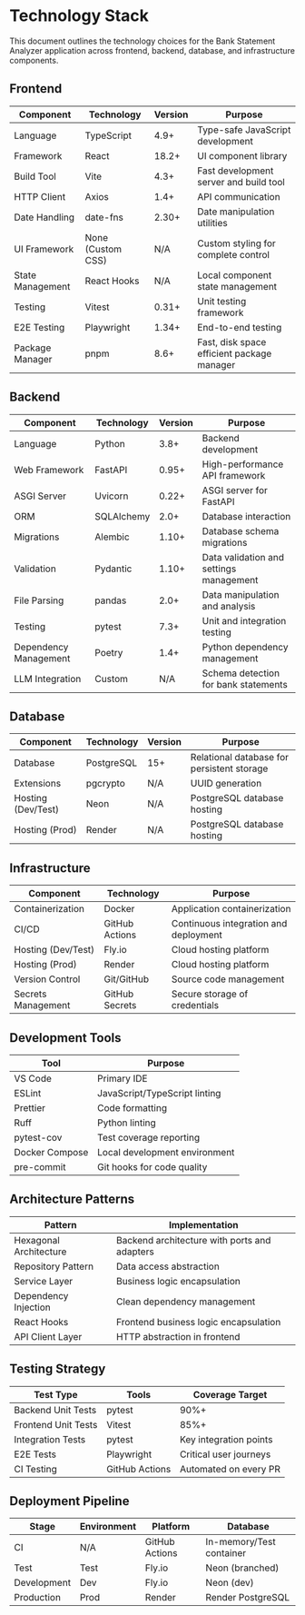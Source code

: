 # Technology Stack

This document outlines the technology choices for the Bank Statement Analyzer application across frontend, backend, database, and infrastructure components.

## Frontend

| Component | Technology | Version | Purpose |
|-----------|------------|---------|---------|
| Language | TypeScript | 4.9+ | Type-safe JavaScript development |
| Framework | React | 18.2+ | UI component library |
| Build Tool | Vite | 4.3+ | Fast development server and build tool |
| HTTP Client | Axios | 1.4+ | API communication |
| Date Handling | date-fns | 2.30+ | Date manipulation utilities |
| UI Framework | None (Custom CSS) | N/A | Custom styling for complete control |
| State Management | React Hooks | N/A | Local component state management |
| Testing | Vitest | 0.31+ | Unit testing framework |
| E2E Testing | Playwright | 1.34+ | End-to-end testing |
| Package Manager | pnpm | 8.6+ | Fast, disk space efficient package manager |

## Backend

| Component | Technology | Version | Purpose |
|-----------|------------|---------|---------|
| Language | Python | 3.8+ | Backend development |
| Web Framework | FastAPI | 0.95+ | High-performance API framework |
| ASGI Server | Uvicorn | 0.22+ | ASGI server for FastAPI |
| ORM | SQLAlchemy | 2.0+ | Database interaction |
| Migrations | Alembic | 1.10+ | Database schema migrations |
| Validation | Pydantic | 1.10+ | Data validation and settings management |
| File Parsing | pandas | 2.0+ | Data manipulation and analysis |
| Testing | pytest | 7.3+ | Unit and integration testing |
| Dependency Management | Poetry | 1.4+ | Python dependency management |
| LLM Integration | Custom | N/A | Schema detection for bank statements |

## Database

| Component | Technology | Version | Purpose |
|-----------|------------|---------|---------|
| Database | PostgreSQL | 15+ | Relational database for persistent storage |
| Extensions | pgcrypto | N/A | UUID generation |
| Hosting (Dev/Test) | Neon | N/A | PostgreSQL database hosting |
| Hosting (Prod) | Render | N/A | PostgreSQL database hosting |

## Infrastructure

| Component | Technology | Purpose |
|-----------|------------|---------|
| Containerization | Docker | Application containerization |
| CI/CD | GitHub Actions | Continuous integration and deployment |
| Hosting (Dev/Test) | Fly.io | Cloud hosting platform |
| Hosting (Prod) | Render | Cloud hosting platform |
| Version Control | Git/GitHub | Source code management |
| Secrets Management | GitHub Secrets | Secure storage of credentials |

## Development Tools

| Tool | Purpose |
|------|---------|
| VS Code | Primary IDE |
| ESLint | JavaScript/TypeScript linting |
| Prettier | Code formatting |
| Ruff | Python linting |
| pytest-cov | Test coverage reporting |
| Docker Compose | Local development environment |
| pre-commit | Git hooks for code quality |

## Architecture Patterns

| Pattern | Implementation |
|---------|---------------|
| Hexagonal Architecture | Backend architecture with ports and adapters |
| Repository Pattern | Data access abstraction |
| Service Layer | Business logic encapsulation |
| Dependency Injection | Clean dependency management |
| React Hooks | Frontend business logic encapsulation |
| API Client Layer | HTTP abstraction in frontend |

## Testing Strategy

| Test Type | Tools | Coverage Target |
|-----------|-------|----------------|
| Backend Unit Tests | pytest | 90%+ |
| Frontend Unit Tests | Vitest | 85%+ |
| Integration Tests | pytest | Key integration points |
| E2E Tests | Playwright | Critical user journeys |
| CI Testing | GitHub Actions | Automated on every PR |

## Deployment Pipeline

| Stage | Environment | Platform | Database |
|-------|------------|----------|----------|
| CI | N/A | GitHub Actions | In-memory/Test container |
| Test | Test | Fly.io | Neon (branched) |
| Development | Dev | Fly.io | Neon (dev) |
| Production | Prod | Render | Render PostgreSQL |
